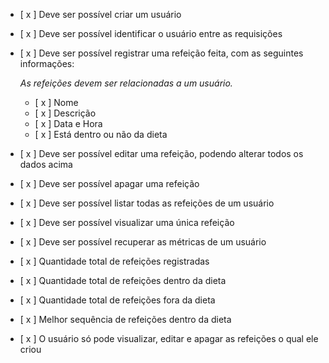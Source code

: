 - [ x ] Deve ser possível criar um usuário
- [ x ] Deve ser possível identificar o usuário entre as requisições
- [ x ] Deve ser possível registrar uma refeição feita, com as seguintes informações:

  _As refeições devem ser relacionadas a um usuário._

  - [ x ] Nome
  - [ x ] Descrição
  - [ x ] Data e Hora
  - [ x ] Está dentro ou não da dieta

- [ x ] Deve ser possível editar uma refeição, podendo alterar todos os dados acima
- [ x ] Deve ser possível apagar uma refeição
- [ x ] Deve ser possível listar todas as refeições de um usuário
- [ x ] Deve ser possível visualizar uma única refeição
- [ x ] Deve ser possível recuperar as métricas de um usuário
- [ x ] Quantidade total de refeições registradas
- [ x ] Quantidade total de refeições dentro da dieta
- [ x ] Quantidade total de refeições fora da dieta
- [ x ] Melhor sequência de refeições dentro da dieta
- [ x ] O usuário só pode visualizar, editar e apagar as refeições o qual ele criou
